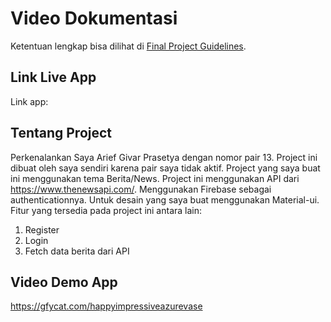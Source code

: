# Video Dokumentasi

Ketentuan lengkap bisa dilihat di [Final Project Guidelines](https://docs.google.com/document/d/122KyWNQ4xxU4aFwWbM4vIfH7LM4AH2CZEZa3YsEHjCk). 

## Link Live App

Link app: 

## Tentang Project

Perkenalankan Saya Arief Givar Prasetya dengan nomor pair 13. Project ini dibuat oleh saya sendiri karena pair saya tidak aktif.
Project yang saya buat ini menggunakan tema Berita/News. Project ini menggunakan API dari https://www.thenewsapi.com/. Menggunakan Firebase sebagai authenticationnya. Untuk desain yang saya buat menggunakan Material-ui. 
Fitur yang tersedia pada project ini antara lain:
1. Register
2. Login
3. Fetch data berita dari API  

## Video Demo App
https://gfycat.com/happyimpressiveazurevase
